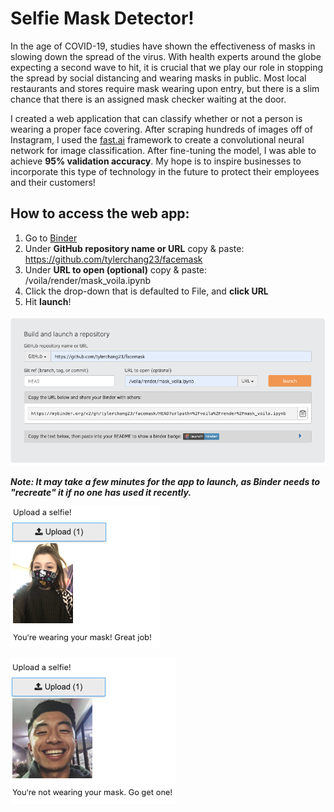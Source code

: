 # Selfie Mask Detector!

In the age of COVID-19, studies have shown the effectiveness of masks in slowing down the spread of the virus. With health experts around the globe expecting a second wave to hit, it is crucial that we play our role in stopping the spread by social distancing and wearing masks in public. Most local restaurants and stores require mask wearing upon entry, but there is a slim chance that there is an assigned mask checker waiting at the door. 

I created a web application that can classify whether or not a person is wearing a proper face covering. After scraping hundreds of images off of Instagram, I used the [fast.ai](https://www.fast.ai/) framework to create a convolutional neural network for image classification. After fine-tuning the model, I was able to achieve **95% validation accuracy**. My hope is to inspire businesses to incorporate this type of technology in the future to protect their employees and their customers! 

## How to access the web app:

1) Go to [Binder](https://mybinder.org/)
2) Under **GitHub repository name or URL** copy & paste: https://github.com/tylerchang23/facemask
3) Under **URL to open (optional)**  copy & paste: /voila/render/mask_voila.ipynb
4) Click the drop-down that is defaulted to File, and **click URL**
5) Hit **launch**!

![alt text](https://github.com/tylerchang23/facemask/blob/main/md_screenshots/binder_screenshot.png)

***Note: It may take a few minutes for the app to launch, as Binder needs to "recreate" it if no one has used it recently.***

![alt text](https://github.com/tylerchang23/facemask/blob/main/md_screenshots/mask_output.png)

![alt text](https://github.com/tylerchang23/facemask/blob/main/md_screenshots/noMask_output.png)

